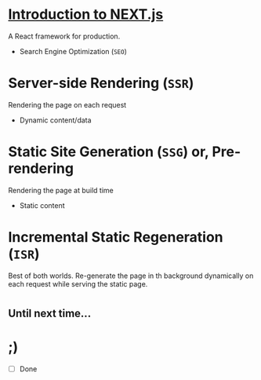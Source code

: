 # [Introduction to NEXT.js](https://nextjs.org/)
A React framework for production. 

- Search Engine Optimization (`SEO`)


# Server-side Rendering (`SSR`)
Rendering the page on each request

- Dynamic content/data







#



# Static Site Generation (`SSG`) or, Pre-rendering
Rendering the page at build time

- Static content







#



# Incremental Static Regeneration (`ISR`)
Best of both worlds. Re-generate the page in th background dynamically on each request while serving the static page.





#


## Until next time...

# ;)

-[ ] Done
